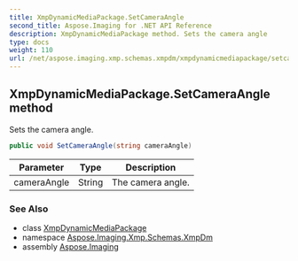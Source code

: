 ```yaml
---
title: XmpDynamicMediaPackage.SetCameraAngle
second_title: Aspose.Imaging for .NET API Reference
description: XmpDynamicMediaPackage method. Sets the camera angle
type: docs
weight: 110
url: /net/aspose.imaging.xmp.schemas.xmpdm/xmpdynamicmediapackage/setcameraangle/
---
```

## XmpDynamicMediaPackage.SetCameraAngle method

Sets the camera angle.

```csharp
public void SetCameraAngle(string cameraAngle)
```

| Parameter | Type | Description |
| --- | --- | --- |
| cameraAngle | String | The camera angle. |

### See Also

* class [XmpDynamicMediaPackage](../)
* namespace [Aspose.Imaging.Xmp.Schemas.XmpDm](../../xmpdynamicmediapackage/)
* assembly [Aspose.Imaging](../../../)


